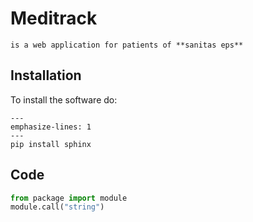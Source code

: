 # Meditrack

```{NOTE}
is a web application for patients of **sanitas eps** 
```

## Installation

To install the software do:

```{code-block}
---
emphasize-lines: 1
---
pip install sphinx
```

## Code

```python
from package import module
module.call("string")
```
